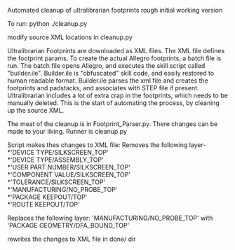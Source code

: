 
Automated cleanup of ultralibrarian footprints
rough initial working version

To run:
python ./cleanup.py

modify source XML locations in cleanup.py

Ultralibrarian Footprints are downloaded as XML files. The XML file defines the footprint params. To create the actual Allegro footprints, a batch file is run. The batch file opens Allegro, and executes the skill script called "builder.ile". Builder.ile is "obfuscated" skill code, and easily restored to human readable format. Builder.ile parses the xml file and creates the footprints and padstacks, and associates with STEP file if present. Ultralibrarian includes a lot of extra crap in the footprints, which needs to be manually deleted. This is the start of automating the process, by cleaning up the source XML.

The meat of the cleanup is in Footprint_Parser.py. There changes can be made to your liking. Runner is cleanup.py

Script makes thes changes to XML file:
Removes the following layer-
*'DEVICE TYPE/SILKSCREEN_TOP'    
*'DEVICE TYPE/ASSEMBLY_TOP'    
*'USER PART NUMBER/SILKSCREEN_TOP'      
*'COMPONENT VALUE/SILKSCREEN_TOP'    
*'TOLERANCE/SILKSCREEN_TOP'    
*'MANUFACTURING/NO_PROBE_TOP'    
*'PACKAGE KEEPOUT/TOP'    
*'ROUTE KEEPOUT/TOP'   

Replaces the following layer: 'MANUFACTURING/NO_PROBE_TOP' with 'PACKAGE GEOMETRY/DFA_BOUND_TOP'

rewrites the changes to XML file in done/ dir




